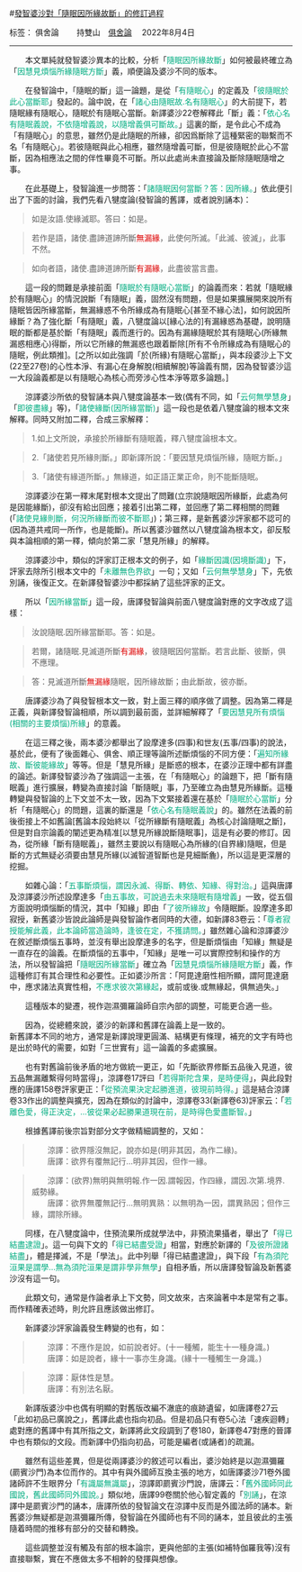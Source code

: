 ﻿#[發智婆沙對「隨眠因所緣故斷」的修訂過程][1]

标签： 俱舍論
　　持雙山　[俱舍論](https://mp.weixin.qq.com/s/HNNfqC3dI2HMy4MXRWK-pw) 　2022年8月4日

---

　　本文單純就發智婆沙異本的比較，分析「<font color="#00ad80">隨眠因所緣故斷</font>」如何被最終確立為「<font color="#00ad80">因慧見煩惱所緣隨眠方斷</font>」義，順便論及婆沙不同的版本。

　　在發智論中，「隨眠的斷」這一論題，是從「<font color="#00ad80">有隨眠心</font>」的定義及「<font color="#00ad80">彼隨眠於此心當斷耶</font>」發起的。論中說，在「<font color="#00ad80">諸心由隨眠故.名有隨眠心</font>」的大前提下，若隨眠緣有隨眠心，隨眠於有隨眠心當斷。新譯婆沙22卷解釋此「斷」義：「<font color="#00ad80">依心名有隨眠義說，不依隨增義說，以隨增義俱可斷故。</font>」這裏的斷，是令此心不成為「有隨眠心」的意思，雖然仍是此隨眠的所緣，卻因爲斷除了這種緊密的聯繫而不名「有隨眠心」。若彼隨眠與此心相應，雖然隨增義可斷，但是彼隨眠於此心不當斷，因為相應法之間的伴性畢竟不可斷。所以此處尚未直接論及斷除隨眠隨增之事。

　　在此基礎上，發智論進一步問答：「<font color="#00ad80">諸隨眠因何當斷？答：因所緣。</font>」依此便引出了下面的討論，我們先看八犍度論(發智論的舊譯，或者說別誦本)：

> 如是汝語.使緣滅耶。答曰：如是。

> 若作是語，諸使.盡諦道諦所斷<font color="#dd0000">無漏緣</font>，此使何所滅。「此滅、彼滅」，此事不然。

> 如向者語，諸使.盡諦道諦所斷<font color="#dd0000">有漏緣</font>，此盡彼當言盡。

　　這一段的問難是承接前面「<font color="#00ad80">隨眠於有隨眠心當斷</font>」的論義而來：若就「隨眠緣於有隨眠心」的情況說斷「有隨眠」義，固然沒有問題，但是如果擴展開來說所有隨眠皆因所緣當斷，無漏緣惑不令所緣成為有隨眠心[甚至不緣心法]，如何說因所緣斷？為了強化斷「有隨眠」義，八犍度論以[緣心法的]有漏緣惑為基礎，說明隨眠的斷都是基於斷「有隨眠」義而進行的。因為有漏緣隨眠於其有隨眠心(所緣無漏惑相應心)得斷，所以它所緣的無漏惑也跟着斷除[所有不令所緣成為有隨眠心的隨眠，例此類推]。[之所以如此強調「於(所緣)有隨眠心當斷」，與本段婆沙上下文(22至27卷)的心性本淨、有漏心在身解脫(相續解脫)等論義有關，因為發智婆沙這一大段論義都是以有隨眠心為核心而旁涉心性本淨等眾多論題。]

　　涼譯婆沙所依的發智誦本與八犍度論基本一致(偶有不同，如「<font color="#00ad80">云何無學慧身</font>」「<font color="#00ad80">即彼盡緣</font>」等)，「<font color="#00ad80">諸使緣斷(因所緣當斷)</font>」這一段也是依着八犍度論的根本文來解釋。同時又附加二釋，合成三家解釋：

>1.如上文所說，承接於所緣斷有隨眠義，釋八犍度論根本文。

>2.「諸使若見所緣則斷。」即新譯所說：「要因慧見煩惱所緣，隨眠方斷。」

>3.「諸使有緣道所斷。」無緣道，如正語正業正命，則不能斷隨眠。

　　涼譯婆沙在第一釋末尾對根本文提出了問難(立宗說隨眠因所緣斷，此處為何是因能緣斷)，卻沒有給出回應；接着引出第二釋，並回應了第二釋相關的問難(「<font color="#00ad80">諸使見緣則斷，何況所緣斷而彼不斷耶</font>」)；第三釋，是新舊婆沙評家都不認可的(因為道共戒同一所作，也是能斷)。所以舊婆沙雖然以八犍度論為根本文，卻反駁與本論相順的第一釋，傾向於第二家「慧見所緣」的解釋。

　　涼譯婆沙中，類似的評家訂正根本文的例子，如「<font color="#00ad80">緣斷因識(因境斷識)</font>」下，評家去除所引根本文中的「<font color="#00ad80">未離無色界欲</font>」一句；又如「<font color="#00ad80">云何無學慧身</font>」下，先依別誦，後復正文。在新譯發智婆沙中都採納了這些評家的正文。

　　所以「<font color="#00ad80">因所緣當斷</font>」這一段，唐譯發智論與前面八犍度論對應的文字改成了這樣：

>汝說隨眠.因所緣當斷耶。答：如是。

>若爾，諸隨眠.見滅道所斷<font color="#dd0000">有漏緣</font>，彼隨眠因何當斷。若言此斷、彼斷，俱不應理。

>答：見滅道所斷<font color="#dd0000">無漏緣</font>隨眠，因所緣故斷；由此斷故，彼亦斷。

　　唐譯婆沙為了與發智根本文一致，對上面三釋的順序做了調整。因為第二釋是正義，與新譯發智論相順，所以調到最前面，並詳細解釋了「<font color="#00ad80">要因慧見所有煩惱(相關的主要煩惱)所緣</font>」的意義。

　　在這三釋之後，兩本婆沙都舉出了設摩達多(四事)和世友(五事/四事)的說法，基於此，便有了後面雜心、俱舍、順正理等論所述斷煩惱的不同方便：「<font color="#00ad80">遍知所緣故、斷彼能緣故</font>」等等。但是「慧見所緣」是斷惑的根本，在婆沙正理中都有詳盡的論述。新譯發智婆沙為了強調這一主張，在「有隨眠心」的論題下，把「斷有隨眠義」進行擴展，轉變為直接討論「斷隨眠」事，乃至確立為由慧見所緣斷。這種轉變與發智論的上下文並不太一致，因為下文緊接着還在基於「<font color="#00ad80">隨眠於心當斷</font>」分析「有隨眠心」的問題，這裏的斷還是「<font color="#00ad80">依心名有隨眠義說</font>」的。雖然在法義的前後銜接上不如舊論[舊論本段始終以「從所緣斷有隨眠義」為核心討論隨眠之斷]，但是對自宗論義的闡述更為精准[以慧見所緣說斷隨眠事]，這是有必要的修訂。因為，從所緣「斷有隨眠義」，雖然主要說以有隨眠心為所緣的(自界緣)隨眠，但是斷的方式無疑必須要由慧見所緣(以滅智道智斷也是見細斷麁)，所以這是更深層的挖掘。

　　如雜心論：「<font color="#00ad80">五事斷煩惱，謂因永滅、得斷、轉依、知緣、得對治。</font>」這與唐譯及涼譯婆沙所述設摩達多「<font color="#00ad80">由五事故，可說過去未來隨眠有隨增義</font>」一致，從五個方面說明煩惱斷的情況，其中「知緣」即由「<font color="#00ad80">了彼所緣故</font>」令隨眠斷。設摩達多即寂授，新舊婆沙皆說此論師是與發智論作者同時的大德，如新譯83卷云：「<font color="#00ad80">尊者寂授能解此義，此本論師當造論時，逢彼在定，不獲請問。</font>」雖然雜心論和涼譯婆沙在敘述斷煩惱五事時，並沒有舉出設摩達多的名字，但是斷煩惱由「知緣」無疑是一直存在的論義。在斷煩惱的五事中，「知緣」是唯一可以實際控制和操作的方法，所以發智論把「<font color="#00ad80">隨眠因所緣當斷</font>」確立為「<font color="#00ad80">因慧見煩惱所緣隨眠方斷</font>」義，作這種修訂有其合理性和必要性。正如婆沙所言：「阿毘達磨性相所顯，謂阿毘達磨中，應求諸法真實性相，<font color="#00ad80">不應求彼次第緣起</font>，或前或後.或無緣起，俱無過失。」

　　這種版本的變遷，視作迦濕彌羅論師自宗內部的調整，可能更合適一些。

　　因為，從總體來說，婆沙的新譯和舊譯在論義上是一致的。<br>新舊譯本不同的地方，通常是新譯說理更圓滿、結構更有條理，補充的文字有時也是出於時代的需要，如對「三世實有」這一論義的多處擴展。

　　也有對舊論前後矛盾的地方做統一更正，如「先斷欲界修斷五品後入見道，彼五品無漏離繫得何時當得」，涼譯卷17評曰「<font color="#00ad80">若得斯陀含果，是時便得</font>」，與此段對應的唐譯158卷評家更正：「<font color="#00ad80">從預流果決定起勝進道，彼現前時得。</font>」這是結合涼譯卷33作出的調整與擴充，因為在類似的討論中，涼譯卷33(新譯卷63)評家云：「<font color="#00ad80">若離色愛，得正決定，…彼從果必起勝果道現在前，是時得色愛盡斷智。</font>」

　　根據舊譯前後宗旨對部分文字做精細調整的，又如：
>　　涼譯：欲界隱沒無記，說亦如是(明非其因，為作二緣)。<br>
>　　唐譯：欲界有覆無記行…明非其因，但作一緣。

>　　涼譯：(欲界)無明與無明報.作一因.謂報因，作四緣，謂因.次第.境界.威勢緣。<br>
>　　唐譯：欲界無覆無記行…無明異熟：以無明為一因，謂異熟因；但作三緣，謂除所緣。

　　同樣，在八犍度論中，住預流果所成就學法中，非預流果攝者，舉出了「<font color="#00ad80">得已結盡逮證</font>」。這一句與下文的「<font color="#00ad80">得已結盡受證</font>」相當，對應於新譯的「<font color="#00ad80">及彼所證諸結盡</font>」，體是擇滅，不是「學法」。此中列舉「得已結盡逮證」，與下段「<font color="#00ad80">有為須陀洹果是謂學…無為須陀洹果是謂非學非無學</font>」自相矛盾，所以唐譯發智論及新舊婆沙沒有這一句。

　　此類文句，通常是作論者承上下文勢，同文故來，古來論著中本是常有之事。而作精確表述時，則允許且應該做出修訂。

　　新譯婆沙評家論義發生轉變的也有，如：

>　　涼譯：不應作是說，如前說者好。(十一種觸，能生十一種身識。)<br>
>　　唐譯：如是說者，緣十一事亦生身識。(緣十一種觸生一身識。)

>　　涼譯：厭体性是慧。<br>
>　　唐譯：有別法名厭。

　　新譯版婆沙中也偶有明顯的對舊版改編不澈底的痕跡遺留，如唐譯卷27云「此如初品已廣說之」，舊譯此處也指向初品。但是初品只有卷5心法「速疾迴轉」處對應的舊譯中有其所指之文，新譯將此文段調到了卷180，新譯卷47對應的晉譯中也有類似的文段。而新譯中仍指向初品，可能是編者(或誦者)的疏漏。

　　雖然有這些差異，但是從兩譯婆沙的敘述可以看出，婆沙始終是以迦濕彌羅(罽賓沙門)為本位而作的。其中有與外國師互換主張的地方，如唐譯婆沙71卷外國諸師許不生眼界分「<font color="#00ad80">有識屬無識屬</font>」，涼譯即罽賓沙門說，唐譯云：「<font color="#00ad80">舊外國師同此國說，舊此國師同外國說。</font>」類似地，唐譯99卷關於他心智定義的「<font color="#00ad80">別誦</font>」，在涼譯中是罽賓沙門的誦本，唐譯所依的發智論文在涼譯中反而是外國法師的誦本。新舊婆沙無疑都是迦濕彌羅所傳，發智論在外國師也有不同的誦本，並且彼此的主張隨着時間的推移有部分的交替和轉換。

　　這些調整並沒有觸及有部的根本論宗，更與他部的主張(如補特伽羅我等)沒有直接聯繫，實在不應做太多不相幹的發揮與想像。


  [1]: https://mp.weixin.qq.com/s/usU2ifsfEqiLkOMy9Nnzrw

